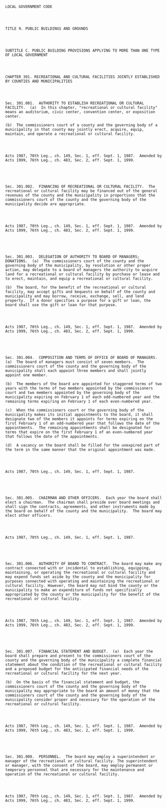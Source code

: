 ﻿
    
    
    	
    					
    
    
    LOCAL GOVERNMENT CODE
    
      
    
    
    TITLE 9. PUBLIC BUILDINGS AND GROUNDS
    
      
    
    
    SUBTITLE C. PUBLIC BUILDING PROVISIONS APPLYING TO MORE THAN ONE TYPE OF LOCAL GOVERNMENT
    
      
    
    
    CHAPTER 301. RECREATIONAL AND CULTURAL FACILITIES JOINTLY ESTABLISHED BY COUNTIES AND MUNICIPALITIES
    
      
    
    
    Sec. 301.001.  AUTHORITY TO ESTABLISH RECREATIONAL OR CULTURAL FACILITY.  (a)  In this chapter, "recreational or cultural facility" means an auditorium, civic center, convention center, or exposition center.
    
    (b)  The commissioners court of a county and the governing body of a municipality in that county may jointly erect, acquire, equip, maintain, and operate a recreational or cultural facility.
    
    
    
    
    Acts 1987, 70th Leg., ch. 149, Sec. 1, eff. Sept. 1, 1987.  Amended by Acts 1999, 76th Leg., ch. 483, Sec. 2, eff. Sept. 1, 1999.
    
    
    
    
    
    Sec. 301.002.  FINANCING OF RECREATIONAL OR CULTURAL FACILITY.  The recreational or cultural facility may be financed out of the general revenues of the county and the municipality in proportions that the commissioners court of the county and the governing body of the municipality decide are appropriate.
    
    
    
    
    Acts 1987, 70th Leg., ch. 149, Sec. 1, eff. Sept. 1, 1987.  Amended by Acts 1999, 76th Leg., ch. 483, Sec. 2, eff. Sept. 1, 1999.
    
    
    
    
    
    Sec. 301.003.  DELEGATION OF AUTHORITY TO BOARD OF MANAGERS;  DONATIONS.  (a)  The commissioners court of the county and the governing body of the municipality, by resolution or other proper action, may delegate to a board of managers the authority to acquire land for a recreational or cultural facility by purchase or lease and to erect, maintain, and equip a recreational or cultural facility.
    
    (b)  The board, for the benefit of the recreational or cultural facility, may accept gifts and bequests on behalf of the county and municipality and may borrow, receive, exchange, sell, and lend property.  If a donor specifies a purpose for a gift or loan, the board shall use the gift or loan for that purpose.
    
    
    
    
    Acts 1987, 70th Leg., ch. 149, Sec. 1, eff. Sept. 1, 1987.  Amended by Acts 1999, 76th Leg., ch. 483, Sec. 2, eff. Sept. 1, 1999.
    
    
    
    
    
    Sec. 301.004.  COMPOSITION AND TERMS OF OFFICE OF BOARD OF MANAGERS.  (a)  The board of managers must consist of seven members.  The commissioners court of the county and the governing body of the municipality shall each appoint three members and shall jointly appoint one member.
    
    (b)  The members of the board are appointed for staggered terms of two years with the terms of two members appointed by the commissioners court and two members appointed by the governing body of the municipality expiring on February 1 of each odd-numbered year and the remaining terms expiring on February 1 of each even-numbered year.
    
    (c)  When the commissioners court or the governing body of the municipality makes its initial appointments to the board, it shall designate two of the members it appoints for terms expiring on the first February 1 of an odd-numbered year that follows the date of the appointments.  The remaining appointments shall be designated for terms that expire on the first February 1 of an even-numbered year that follows the date of the appointments.
    
    (d)  A vacancy on the board shall be filled for the unexpired part of the term in the same manner that the original appointment was made.
    
    
    
    
    Acts 1987, 70th Leg., ch. 149, Sec. 1, eff. Sept. 1, 1987.
    
    
    
    
    
    Sec. 301.005.  CHAIRMAN AND OTHER OFFICERS.  Each year the board shall elect a chairman.  The chairman shall preside over board meetings and shall sign the contracts, agreements, and other instruments made by the board on behalf of the county and the municipality.  The board may elect other officers.
    
    
    
    
    Acts 1987, 70th Leg., ch. 149, Sec. 1, eff. Sept. 1, 1987.
    
    
    
    
    
    Sec. 301.006.  AUTHORITY OF BOARD TO CONTRACT.  The board may make any contract connected with or incidental to establishing, equipping, maintaining, or operating the recreational or cultural facility and may expend funds set aside by the county and the municipality for purposes connected with operating and maintaining the recreational or cultural facility. However, the board may not bind the county or the municipality to make an expenditure of funds not specifically appropriated by the county or the municipality for the benefit of the recreational or cultural facility.
    
    
    
    
    Acts 1987, 70th Leg., ch. 149, Sec. 1, eff. Sept. 1, 1987.  Amended by Acts 1999, 76th Leg., ch. 483, Sec. 2, eff. Sept. 1, 1999.
    
    
    
    
    
    Sec. 301.007.  FINANCIAL STATEMENT AND BUDGET.  (a)  Each year the board shall prepare and present to the commissioners court of the county and the governing body of the municipality a complete financial statement about the condition of the recreational or cultural facility and a proposed budget for the anticipated financial needs of the recreational or cultural facility for the next year.
    
    (b)  On the basis of the financial statement and budget, the commissioners court of the county and the governing body of the municipality may appropriate to the board an amount of money that the commissioners court of the county and the governing body of the municipality consider proper and necessary for the operation of the recreational or cultural facility.
    
    
    
    
    Acts 1987, 70th Leg., ch. 149, Sec. 1, eff. Sept. 1, 1987.  Amended by Acts 1999, 76th Leg., ch. 483, Sec. 2, eff. Sept. 1, 1999.
    
    
    
    
    
    Sec. 301.008.  PERSONNEL.  The board may employ a superintendent or manager of the recreational or cultural facility. The superintendent or manager, with the consent of the board, may employ permanent or temporary personnel that are necessary for the maintenance and operation of the recreational or cultural facility.
    
    
    
    
    Acts 1987, 70th Leg., ch. 149, Sec. 1, eff. Sept. 1, 1987.  Amended by Acts 1999, 76th Leg., ch. 483, Sec. 2, eff. Sept. 1, 1999.
    
    
    
    
    				
